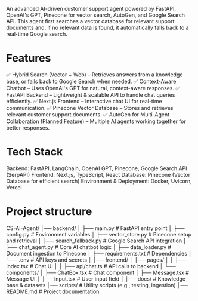 An advanced AI-driven customer support agent powered by FastAPI, OpenAI's GPT, Pinecone for vector search, AutoGen, and Google Search API.
This agent first searches a vector database for relevant support documents and, if no relevant data is found, it automatically falls back to a real-time Google search.

# Features
✅ Hybrid Search (Vector + Web) – Retrieves answers from a knowledge base, or falls back to Google Search when needed.
✅ Context-Aware Chatbot – Uses OpenAI's GPT for natural, context-aware responses.
✅ FastAPI Backend – Lightweight & scalable API to handle chat queries efficiently.
✅ Next.js Frontend – Interactive chat UI for real-time communication.
✅ Pinecone Vector Database – Stores and retrieves relevant customer support documents.
✅ AutoGen for Multi-Agent Collaboration (Planned Feature) – Multiple AI agents working together for better responses.

# Tech Stack
Backend: FastAPI, LangChain, OpenAI GPT, Pinecone, Google Search API (SerpAPI)
Frontend: Next.js, TypeScript, React
Database: Pinecone (Vector Database for efficient search)
Environment & Deployment: Docker, Uvicorn, Vercel

# Project structure
CS-AI-Agent/
│── backend/
│   ├── main.py                 # FastAPI entry point
│   ├── config.py               # Environment variables
│   ├── vector_store.py         # Pinecone setup and retrieval
│   ├── search_fallback.py      # Google Search API integration
│   ├── chat_agent.py           # Core AI chatbot logic
│   ├── data_loader.py          # Document ingestion to Pinecone
│   ├── requirements.txt        # Dependencies
│   └── .env                    # API keys and secrets
│
│── frontend/
│   ├── pages/
│   │   ├── index.tsx           # Chat UI
│   │   ├── api/chat.ts         # API calls to backend
│   └── components/
│       ├── ChatBox.tsx         # Chat component
│       ├── Message.tsx         # Message UI
│       ├── Input.tsx           # User input field
│
│── docs/                       # Knowledge base & datasets
│── scripts/                    # Utility scripts (e.g., testing, ingestion)
│── README.md                   # Project documentation
